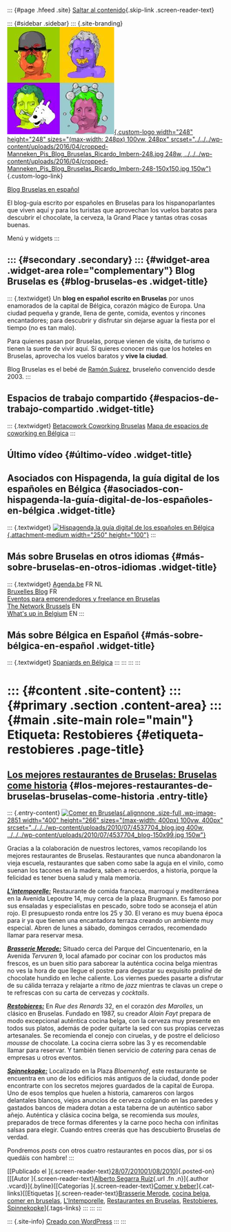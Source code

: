 ::: {#page .hfeed .site}
[Saltar al contenido](index.html#content){.skip-link
.screen-reader-text}

::: {#sidebar .sidebar}
::: {.site-branding}
[![](../../../wp-content/uploads/2016/04/cropped-Manneken_Pis_Blog_Bruselas_Ricardo_Imbern-248.jpg){.custom-logo
width="248" height="248" sizes="(max-width: 248px) 100vw, 248px"
srcset="../../../wp-content/uploads/2016/04/cropped-Manneken_Pis_Blog_Bruselas_Ricardo_Imbern-248.jpg 248w, ../../../wp-content/uploads/2016/04/cropped-Manneken_Pis_Blog_Bruselas_Ricardo_Imbern-248-150x150.jpg 150w"}](../../../index.html){.custom-logo-link}

[Blog Bruselas en español](../../../index.html)

El blog-guía escrito por españoles en Bruselas para los hispanoparlantes
que viven aquí y para los turistas que aprovechan los vuelos baratos
para descubrir el chocolate, la cerveza, la Grand Place y tantas otras
cosas buenas.

Menú y widgets
:::

::: {#secondary .secondary}
::: {#widget-area .widget-area role="complementary"}
Blog Bruselas es {#blog-bruselas-es .widget-title}
----------------

::: {.textwidget}
Un **blog en español escrito en Bruselas** por unos enamorados de la
capital de Bélgica, corazón mágico de Europa. Una ciudad pequeña y
grande, llena de gente, comida, eventos y rincones encantadores; para
descubrir y disfrutar sin dejarse aguar la fiesta por el tiempo (no es
tan malo).

Para quienes pasan por Bruselas, porque vienen de visita, de turismo o
tienen la suerte de vivir aquí. Sí quieres conocer más que los hoteles
en Bruselas, aprovecha los vuelos baratos y **vive la ciudad**.

Blog Bruselas es el bebé de [Ramón Suárez](http://www.ramonsuarez.com),
bruseleño convencido desde 2003.
:::

Espacios de trabajo compartido {#espacios-de-trabajo-compartido .widget-title}
------------------------------

::: {.textwidget}
[Betacowork Coworking Bruselas](http://www.betacowork.com) [Mapa de
espacios de coworking en Bélgica](http://coworkingbelgium.com)
:::

Último vídeo {#último-vídeo .widget-title}
------------

Asociados con Hispagenda, la guía digital de los españoles en Bélgica {#asociados-con-hispagenda-la-guía-digital-de-los-españoles-en-bélgica .widget-title}
---------------------------------------------------------------------

::: {.textwidget}
[![Hispagenda,la guía digital de los españoles en
Bélgica](../../../wp-content/uploads/2010/04/Hispagenda-250px.gif "Hispagenda, la guía digital de los españoles en Bélgica"){.attachment-medium
width="250" height="100"}](http://www.hispagenda.com)
:::

Más sobre Bruselas en otros idiomas {#más-sobre-bruselas-en-otros-idiomas .widget-title}
-----------------------------------

::: {.textwidget}
[Agenda.be](http://www.agenda.be) FR NL\
[Bruxelles Blog](http://www.bxlblog.be/) FR\
[Eventos para emprendedores y freelance en
Bruselas](http://www.betacowork.com/events/)\
[The Network
Brussels](http://groups.yahoo.com/group/TheNetworkBrussels/) EN\
[What\'s up in Belgium](http://www.whatsupin.be/) EN
:::

Más sobre Bélgica en Español {#más-sobre-bélgica-en-español .widget-title}
----------------------------

::: {.textwidget}
[Spaniards en Bélgica](http://www.spaniards.es/paises/belgica)
:::
:::
:::
:::

::: {#content .site-content}
::: {#primary .section .content-area}
::: {#main .site-main role="main"}
Etiqueta: Restobieres {#etiqueta-restobieres .page-title}
=====================

[Los mejores restaurantes de Bruselas: Bruselas come historia](../../../index.html?p=2850) {#los-mejores-restaurantes-de-bruselas-bruselas-come-historia .entry-title}
------------------------------------------------------------------------------------------

::: {.entry-content}
[![Comer en
Bruselas](../../../wp-content/uploads/2010/07/4537704_blog.jpg){.alignnone
.size-full .wp-image-2851 width="400" height="266"
sizes="(max-width: 400px) 100vw, 400px"
srcset="../../../wp-content/uploads/2010/07/4537704_blog.jpg 400w, ../../../wp-content/uploads/2010/07/4537704_blog-150x99.jpg 150w"}](http://www.resto.be/)

Gracias a la colaboración de nuestros lectores, vamos recopilando los
mejores restaurantes de Bruselas. Restaurantes que nunca abandonaron la
vieja escuela, restaurantes que saben como sabe la aguja en el vinilo,
como suenan los tacones en la madera, saben a recuerdos, a historia,
porque la felicidad es tener buena salud y mala memoria.

***[L'intemporelle:](http://www.resto.be/ware/details.jsp?businessid=5673)***
Restaurante de comida francesa, marroquí y mediterránea en la Avenida
Lepoutre 14, muy cerca de la plaza Brugmann. Es famoso por sus ensaladas
y especialistas en pescado, sobre todo se aconseja el atún rojo. El
presupuesto ronda entre los 25 y 30. El verano es muy buena época para
ir ya que tienen una encantadora terraza creando un ambiente muy
especial. Abren de lunes a sábado, domingos cerrados, recomendado llamar
para reservar mesa.

***[Brasserie
Merode:](http://www.brasseriemerode.be/doku.php/en/main/homepage)***
Situado cerca del Parque del Cincuentenario, en la Avenida *Tervuren* 9,
local afamado por cocinar con los productos más frescos, es un buen
sitio para saborear la auténtica cocina belga mientras no ves la hora de
que llegue el postre para degustar su exquisito p*raliné* de chocolate
hundido en leche caliente. Los viernes puedes pasarte a disfrutar de su
cálida terraza y relajarte a ritmo de *jazz* mientras te clavas un crepe
o te refrescas con su carta de cervezas y *cocktails*.

*[**Restobieres:**](http://www.restobieres.eu/)* En *Rue des Renards*
32, en el corazón *des Marolles*, un clásico en Bruselas. Fundado en
1987, su creador *Alain* *Fayt* prepara de modo excepcional auténtica
cocina belga, con la cerveza muy presente en todos sus platos, además de
poder quitarte la sed con sus propias cervezas artesanales. Se
recomienda el conejo con ciruelas, y de postre el delicioso *mousse* de
chocolate. La cocina cierra sobre las 3 y es recomendable llamar para
reservar. Y también tienen servicio de *catering* para cenas de empresas
u otros eventos.

***[Spinnekopke:](http://www.spinnekopke.be/)*** Localizado en la Plaza
*Bloemenhof*, este restaurante se encuentra en uno de los edificios más
antiguos de la ciudad, donde poder encontrarte con los secretos mejores
guardados de la capital de Europa. Uno de esos templos que huelen a
historia, camareros con largos delantales blancos, viejos anuncios de
cerveza colgando en las paredes y gastados bancos de madera dotan a esta
taberna de un auténtico sabor añejo. Auténtica y clásica cocina belga,
se recomienda sus *moules*, preparados de trece formas diferentes y la
carne poco hecha con infinitas salsas para elegir. Cuando entres creerás
que has descubierto Bruselas de verdad.

Pondremos *posts* con otros cuatro restaurantes en pocos días, por si os
quedáis con hambre!
:::

[[Publicado el
]{.screen-reader-text}[28/07/201001/08/2010](../../../index.html?p=2850)]{.posted-on}[[[Autor
]{.screen-reader-text}[Alberto Segarra
Ruíz](../../author/albertosegarraruiz/index.html){.url .fn .n}]{.author
.vcard}]{.byline}[[Categorías ]{.screen-reader-text}[Comer y
beber](../../category/comer-y-beber/index.html)]{.cat-links}[[Etiquetas
]{.screen-reader-text}[Brasserie
Merode](../brasserie-merode/index.html), [cocina
belga](../cocina-belga/index.html), [comer en
bruselas](../comer-en-bruselas/index.html),
[L\'Intemporelle](../lintemporelle/index.html), [Restaurantes en
Bruselas](../restaurantes-en-bruselas/index.html),
[Restobieres](index.html),
[Spinnekopke](../spinnekopke/index.html)]{.tags-links}
:::
:::
:::

::: {.site-info}
[Creado con WordPress](https://es.wordpress.org/)
:::
:::
